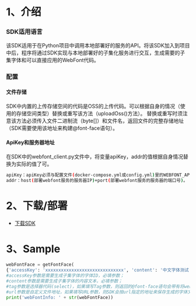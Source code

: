 # 1、介绍

### SDK适用语言
该SDK适用于在Python项目中调用本地部署好的服务的API。将该SDK加入到项目中后，程序将通过SDK实现与本地部署好的子集化服务进行交互，生成需要的子集字体和可以直接应用的WebFont代码。

### 配置
#### 文件存储
SDK中内置的上传存储空间的代码是OSS的上传代码。可以根据自身的情况（使用的存储空间类型）替换或重写该方法（uploadOss()方法）。
替换或重写时须注意该方法必须传入文件二进制流（byte[]）和文件名，返回文件的完整存储地址（SDK需要使用该地址来构建@font-face语句）。

#### ApiKey和服务器地址
在SDK中的webfont_client.py文件中，将变量apiKey，addr的值根据自身情况替换为实际的值了可。
``` sh
apiKey：apiKey必须与配置文件(docker-compose.yml或config.yml)里的WEBFONT_APIKEY相匹配，两者必须一致才能调用成功。
addr：host(部署webfont服务的服务器IP)+port(部署webfont服务的服务器的端口号)。
```



# 2、下载/部署
- [下载SDK](https://github.com/youziku/youziku-sdk-java/raw/master/sdk%E4%B8%8B%E8%BD%BD/youziku.java.sdk.jars.zip "java") <br />

    


# 3、Sample

``` python
webFontFace = getFontFace(
{'accessKey': 'xxxxxxxxxxxxxxxxxxxxxxxxxxxxxx', 'content': '中文字体测试', 'tag': '#id1', 'url': ''})
#accessKey参数是需要生成子集字体的字体ID，必填参数；    
#content参数是需要生成子集字体的内容文本，必填参数；    
#tag参数是选择器代码(select)，如果填写Tag参数，则返回的@font-face语句会带有将webfont应用到选择器中的代码，选填参数；    
#url参数是自定义文件地址，如果填写URL参数，则SDK会按url指定的地址来保存生成的字体文件(url参数在不同请求中必须唯一，不唯一则会导致生成的文件相互覆盖)，如果不填写，则系统会在指定文件夹下自动创建，选填参数。
print('webFontInfo: ' + str(webFontFace))
```


